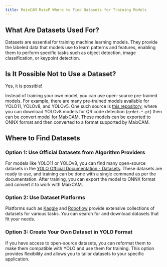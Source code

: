 ```yaml
---
title: MaixCAM MaixP Where to Find Datasets for Training Models
---
```


## What Are Datasets Used For?

Datasets are essential for training machine learning models. They provide the labeled data that models use to learn patterns and features, enabling them to perform specific tasks such as object detection, image classification, or keypoint detection.

## Is It Possible Not to Use a Dataset?

Yes, it is possible!  

Instead of training your own model, you can use open-source pre-trained models. For example, there are many pre-trained models available for YOLO11, YOLOv8, and YOLOv5. One such source is [this repository](https://github.com/Eric-Canas/qrdet/releases), where you can download YOLOv8 models for QR code detection (`qrdet-*.pt`) then can be convert [model for MaixCAM](https://maixhub.com/model/zoo/480). These models can be exported to ONNX format and then converted to a format supported by MaixCAM.

## Where to Find Datasets

### Option 1: Use Official Datasets from Algorithm Providers
For models like YOLO11 or YOLOv8, you can find many open-source datasets in the [YOLO Official Documentation - Datasets](https://docs.ultralytics.com/datasets/). These datasets are ready to use, and training can be done with a single command as per the documentation. After training, you can export the model to ONNX format and convert it to work with MaixCAM.

### Option 2: Use Dataset Platforms
Platforms such as [Kaggle](https://www.kaggle.com/datasets/riondsilva21/hand-keypoint-dataset-26k) and [Roboflow](https://universe.roboflow.com/) provide extensive collections of datasets for various tasks. You can search for and download datasets that fit your needs.

### Option 3: Create Your Own Dataset in YOLO Format
If you have access to open-source datasets, you can reformat them to make them compatible with YOLO and use them for training. This option provides flexibility and allows you to tailor datasets to your specific application.


